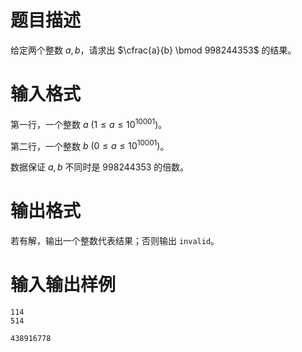 # 题目描述

给定两个整数 $a,b$，请求出 $\cfrac{a}{b} \bmod 998244353$ 的结果。

# 输入格式

第一行，一个整数 $a~(1 \leq a \leq {10}^{10001})$。

第二行，一个整数 $b~(0 \leq a \leq {10}^{10001})$。

数据保证 $a,b$ 不同时是 $998244353$ 的倍数。

# 输出格式

若有解，输出一个整数代表结果；否则输出 `invalid`。

# 输入输出样例

```input1
114
514
```

```output1
438916778
```
